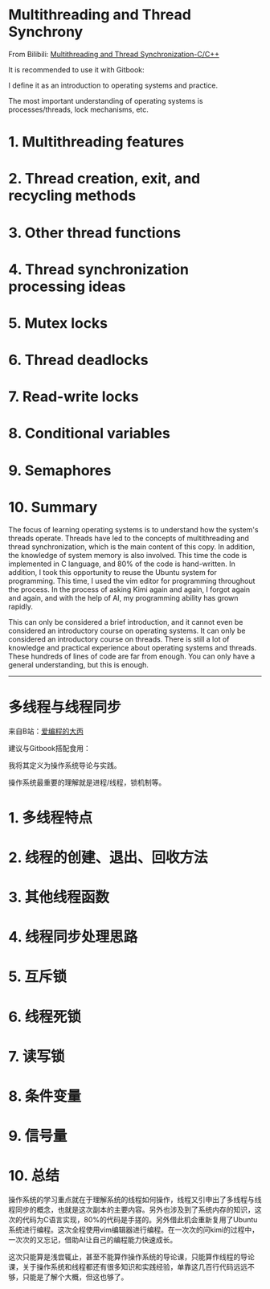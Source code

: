 # Multithreading and Thread Synchrony

From Bilibili: [Multithreading and Thread Synchronization-C/C++](https://www.bilibili.com/video/BV1sv41177e4?vd_source=630bda5b6aa6fe12cf2bbd8569afd13e)

It is recommended to use it with Gitbook:

I define it as an introduction to operating systems and practice.

The most important understanding of operating systems is processes/threads, lock mechanisms, etc.

# 1. Multithreading features

# 2. Thread creation, exit, and recycling methods

# 3. Other thread functions

# 4. Thread synchronization processing ideas

# 5. Mutex locks

# 6. Thread deadlocks

# 7. Read-write locks

# 8. Conditional variables

# 9. Semaphores

# 10. Summary

The focus of learning operating systems is to understand how the system's threads operate. Threads have led to the concepts of multithreading and thread synchronization, which is the main content of this copy. In addition, the knowledge of system memory is also involved. This time the code is implemented in C language, and 80% of the code is hand-written. In addition, I took this opportunity to reuse the Ubuntu system for programming. This time, I used the vim editor for programming throughout the process. In the process of asking Kimi again and again, I forgot again and again, and with the help of AI, my programming ability has grown rapidly.

This can only be considered a brief introduction, and it cannot even be considered an introductory course on operating systems. It can only be considered an introductory course on threads. There is still a lot of knowledge and practical experience about operating systems and threads. These hundreds of lines of code are far from enough. You can only have a general understanding, but this is enough.

---

# 多线程与线程同步

来自B站：[爱编程的大丙](【多线程和线程同步-C/C++】https://www.bilibili.com/video/BV1sv41177e4?vd_source=630bda5b6aa6fe12cf2bbd8569afd13e)

建议与Gitbook搭配食用：

我将其定义为操作系统导论与实践。

操作系统最重要的理解就是进程/线程，锁机制等。

# 1. 多线程特点

# 2. 线程的创建、退出、回收方法

# 3. 其他线程函数

# 4. 线程同步处理思路

# 5. 互斥锁

# 6. 线程死锁

# 7. 读写锁

# 8. 条件变量

# 9. 信号量

# 10. 总结

操作系统的学习重点就在于理解系统的线程如何操作，线程又引申出了多线程与线程同步的概念，也就是这次副本的主要内容。另外也涉及到了系统内存的知识，这次的代码为C语言实现，80%的代码是手搓的。另外借此机会重新复用了Ubuntu系统进行编程。这次全程使用vim编辑器进行编程。在一次次的问kimi的过程中，一次次的又忘记，借助AI让自己的编程能力快速成长。

这次只能算是浅尝辄止，甚至不能算作操作系统的导论课，只能算作线程的导论课，关于操作系统和线程都还有很多知识和实践经验，单靠这几百行代码远远不够，只能是了解个大概，但这也够了。